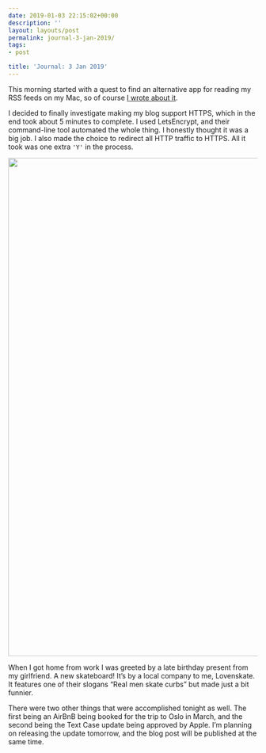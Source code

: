 ```yaml
---
date: 2019-01-03 22:15:02+00:00
description: ''
layout: layouts/post
permalink: journal-3-jan-2019/
tags:
- post

title: 'Journal: 3 Jan 2019'
---
```


<p>This morning started with a quest to find an alternative app for reading my RSS feeds on my Mac, so of course <a href="https://chrishannah.me/finding-a-new-mac-rss-app/">I wrote about it</a>.</p>
<p>I decided to finally investigate making my blog support HTTPS, which in the end took about 5 minutes to complete. I used LetsEncrypt, and their command-line tool automated the whole thing. I honestly thought it was a big job. I also made the choice to redirect all HTTP traffic to HTTPS. All it took was one extra <code>'Y'</code> in the process.</p>
<p><img loading="lazy" class="alignnone size-full wp-image-6621" src="https://chrishannah.me/images/2019/01/60914CEF-4319-4B00-A6EE-8274FDB01481.jpeg" width="4032" height="1006" srcset="https://chrishannah.me/images/2019/01/60914CEF-4319-4B00-A6EE-8274FDB01481.jpeg 4032w, https://chrishannah.me/images/2019/01/60914CEF-4319-4B00-A6EE-8274FDB01481-300x75.jpeg 300w, https://chrishannah.me/images/2019/01/60914CEF-4319-4B00-A6EE-8274FDB01481-768x192.jpeg 768w" sizes="(max-width: 4032px) 100vw, 4032px" /></p>
<p>When I got home from work I was greeted by a late birthday present from my girlfriend. A new skateboard! It’s by a local company to me, Lovenskate. It features one of their slogans “Real men skate curbs” but made just a bit funnier.</p>
<p>There were two other things that were accomplished tonight as well. The first being an AirBnB being booked for the trip to Oslo in March, and the second being the Text Case update being approved by Apple. I’m planning on releasing the update tomorrow, and the blog post will be published at the same time.</p>
